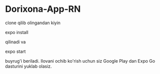 # Dorixona-App-RN

clone qilib olingandan kiyin
 
 expo install 
 
 qilinadi va 
 
 expo start 
 
 buyrug'i beriladi. Ilovani ochib ko'rish uchun siz Google Play dan Expo Go dasturini yuklab olasiz.
